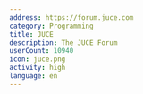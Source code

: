 ```yaml
---
address: https://forum.juce.com
category: Programming
title: JUCE
description: The JUCE Forum
userCount: 10940
icon: juce.png
activity: high
language: en
---
```

